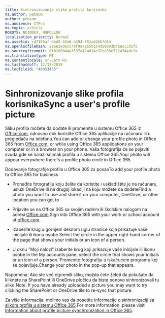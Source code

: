 ```yaml
---
title: Sinhronizovanje slike profila korisnika
ms.author: pebaum
author: pebaum
ms.audience: ITPro
ms.topic: article
ROBOTS: NOINDEX, NOFOLLOW
localization_priority: Normal
ms.assetid: cd7196af-3ed9-42e6-b594-f51ad265fd63
ms.openlocfilehash: 216e3606c57af9a7855b154d58d03b4aacc331fc
ms.sourcegitcommit: 0f0186044a3597e42ad14c32ca58e7224344dcfa
ms.translationtype: MT
ms.contentlocale: sr-Latn-RS
ms.lasthandoff: 12/15/2019
ms.locfileid: "40053455"
---
```

# <a name="sync-a-users-profile-picture"></a><span data-ttu-id="76e04-102">Sinhronizovanje slike profila korisnika</span><span class="sxs-lookup"><span data-stu-id="76e04-102">Sync a user's profile picture</span></span>

<span data-ttu-id="76e04-103">Sliku profila možete da dodate ili promenite u sistemu Office 365 iz [Office.com](http://www.office.com), odnosno dok koristite Office 365 aplikacije na računaru ili u pregledaču na telefonu.</span><span class="sxs-lookup"><span data-stu-id="76e04-103">You can add or change your profile photo in Office 365 from [Office.com](http://www.office.com), or while using Office 365 applications on your computer or in a browser on your phone.</span></span> <span data-ttu-id="76e04-104">Vaša fotografija će se pojaviti svuda gde se nalazi snimak profila u sistemu Office 365.</span><span class="sxs-lookup"><span data-stu-id="76e04-104">Your photo will appear everywhere there's a profile photo circle in Office 365.</span></span>

<span data-ttu-id="76e04-105">Dodavanje fotografije profila u Office 365 za posao</span><span class="sxs-lookup"><span data-stu-id="76e04-105">To add your profile photo to Office 365 for business</span></span>

- <span data-ttu-id="76e04-106">Pronađite fotografiju koju želite da koristite i uskladištite je na računaru, usluzi OneDrive ili na drugoj lokaciji na koju možete da dođete</span><span class="sxs-lookup"><span data-stu-id="76e04-106">Find a photo you want to use and store it on your computer, OneDrive, or other location you can get to</span></span>

- <span data-ttu-id="76e04-107">Prijavite se na Office 365 sa svojim radnim ili školskim nalogom na adresi [Office.com](http://www.office.com).</span><span class="sxs-lookup"><span data-stu-id="76e04-107">Sign into Office 365 with your work or school account at [office.com](http://www.office.com).</span></span>

- <span data-ttu-id="76e04-108">Izaberite krug u gornjem desnom uglu stranice koja prikazuje vaše inicijale ili ikonu osobe.</span><span class="sxs-lookup"><span data-stu-id="76e04-108">Select the circle in the upper right-hand corner of the page that shows your initials or an icon of a person.</span></span>

- <span data-ttu-id="76e04-109">U oknu "Moji nalozi" izaberite krug koji prikazuje vaše inicijale ili ikonu osobe.</span><span class="sxs-lookup"><span data-stu-id="76e04-109">In the My accounts pane, select the circle that shows your initials or an icon of a person.</span></span> <span data-ttu-id="76e04-110">Promenite fotografiju u iskačućem programu koji se pojavljuje.</span><span class="sxs-lookup"><span data-stu-id="76e04-110">Change your photo in the pop-up that appears.</span></span>

<span data-ttu-id="76e04-111">Napomena: Ako ste već otpremili sliku, možda ćete želeti da pokušate da kliknete na SharePoint ili OneDrive pločicu da biste ponovo sinhronizovali tu sliku.</span><span class="sxs-lookup"><span data-stu-id="76e04-111">Note: If you have already uploaded a picture you may want to try clicking the SharePoint or OneDrive tile to re-sync that picture.</span></span>

<span data-ttu-id="76e04-112">Za više informacija, molimo vas da posetite [informacije o sinhronizaciji sa slikom profila u sistemu Office 365](https://support.office.com/article/information-about-profile-picture-synchronization-in-office-365-20594d76-d054-4af4-a660-401133e3d48a).</span><span class="sxs-lookup"><span data-stu-id="76e04-112">For more information, please visit [Information about profile picture synchronization in Office 365](https://support.office.com/article/information-about-profile-picture-synchronization-in-office-365-20594d76-d054-4af4-a660-401133e3d48a).</span></span>
